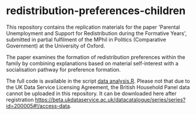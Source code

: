 # redistribution-preferences-children

This repository contains the replication materials for the paper 'Parental Unemployment and Support for Redistribution during the Formative Years', submitted in partial fulfilment of the MPhil in Politics (Comparative Government) at the University of Oxford.

The paper examines the formation of redistribution preferences within the family by combining explanations based on material self-interest with a socialisation pathway for preference formation. 

The full code is available in the script [data analysis.R](./data%20analysis.R). Please not that due to the UK Data Service Licensing Agreement, the British Household Panel data cannot be uploaded in this repository. It can be downloaded here after registration https://beta.ukdataservice.ac.uk/datacatalogue/series/series?id=200005#!/access-data. 
